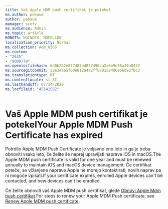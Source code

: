 ```yaml
---
title: Vaš Apple MDM push certifikat je potekel
ms.author: pebaum
author: pebaum
manager: scotv
ms.audience: Admin
ms.topic: article
ROBOTS: NOINDEX, NOFOLLOW
localization_priority: Normal
ms.collection: Adm_O365
ms.custom:
- "2635"
- "9000770"
ms.openlocfilehash: 6d0b262e877487ed827496ca2a6e9e58a20a8422
ms.sourcegitcommit: 32e3ea6af00e012a4a2ff0701584d6866b92fbc3
ms.translationtype: MT
ms.contentlocale: sl-SI
ms.lasthandoff: 07/14/2020
ms.locfileid: "45141582"
---
```

# <a name="your-apple-mdm-push-certificate-has-expired"></a><span data-ttu-id="5ee0e-102">Vaš Apple MDM push certifikat je potekel</span><span class="sxs-lookup"><span data-stu-id="5ee0e-102">Your Apple MDM Push Certificate has expired</span></span>

<span data-ttu-id="5ee0e-103">Potrdilo Apple MDM Push Certificate je veljavno eno leto in ga je treba obnoviti vsako leto, če želite še naprej upravljati naprave iOS in macOS.</span><span class="sxs-lookup"><span data-stu-id="5ee0e-103">The Apple MDM push certificate is valid for one year and must be renewed annually to maintain iOS and macOS device management.</span></span> <span data-ttu-id="5ee0e-104">Če certifikat poteče, se včlanjene naprave Apple ne morejo kontaktirati, novih naprav pa ni mogoče vpisati.</span><span class="sxs-lookup"><span data-stu-id="5ee0e-104">If your certificate expires, enrolled Apple devices can't be contacted, and new devices can't be enrolled.</span></span>

<span data-ttu-id="5ee0e-105">Če želite obnoviti vaš Apple MDM push certifikat, glejte [Obnovi Apple Mdm push certifikat](https://docs.microsoft.com/intune/apple-mdm-push-certificate-get#renew-apple-mdm-push-certificate).</span><span class="sxs-lookup"><span data-stu-id="5ee0e-105">For steps to renew your Apple MDM Push certificate, see [Renew Apple MDM push certificate](https://docs.microsoft.com/intune/apple-mdm-push-certificate-get#renew-apple-mdm-push-certificate).</span></span>